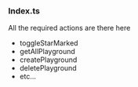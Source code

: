 ### Index.ts

All the required actions are there here 
- toggleStarMarked
- getAllPlayground
- createPlayground
- deletePlayground
- etc...

